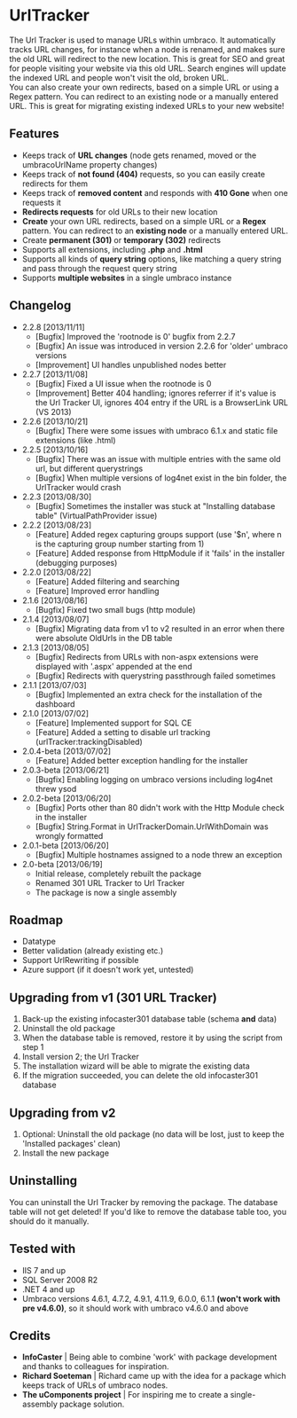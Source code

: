 UrlTracker
==========


The Url Tracker is used to manage URLs within umbraco. It automatically tracks URL changes, for instance when a node is renamed, and makes sure the old URL will redirect to the new location. This is great for SEO and great for people visiting your website via this old URL. Search engines will update the indexed URL and people won't visit the old, broken URL.<br />
You can also create your own redirects, based on a simple URL or using a Regex pattern. You can redirect to an existing node or a manually entered URL. This is great for migrating existing indexed URLs to your new website!

## Features ##
*   Keeps track of **URL changes** (node gets renamed, moved or the umbracoUrlName property changes)
*   Keeps track of **not found (404)** requests, so you can easily create redirects for them
*   Keeps track of **removed content** and responds with **410 Gone** when one requests it
*   **Redirects requests** for old URLs to their new location
*   **Create** your own URL redirects, based on a simple URL or a **Regex** pattern. You can redirect to an **existing node** or a manually entered URL.
*   Create **permanent (301)** or **temporary (302)** redirects
*   Supports all extensions, including **.php** and **.html**
*   Supports all kinds of **query string** options, like matching a query string and pass through the request query string
*   Supports **multiple websites** in a single umbraco instance

## Changelog ##
*   2.2.8 [2013/11/11]
	* [Bugfix] Improved the 'rootnode is 0' bugfix from 2.2.7
	* [Bugfix] An issue was introduced in version 2.2.6 for 'older' umbraco versions
	* [Improvement] UI handles unpublished nodes better
*   2.2.7 [2013/11/08]
	* [Bugfix] Fixed a UI issue when the rootnode is 0
	* [Improvement] Better 404 handling; ignores referrer if it's value is the Url Tracker UI, ignores 404 entry if the URL is a BrowserLink URL (VS 2013)
*	2.2.6 [2013/10/21]
	* [Bugfix] There were some issues with umbraco 6.1.x and static file extensions (like .html)
*	2.2.5 [2013/10/16]
	* [Bugfix] There was an issue with multiple entries with the same old url, but different querystrings
	* [Bugfix] When multiple versions of log4net exist in the bin folder, the UrlTracker would crash
*	2.2.3 [2013/08/30]
	* [Bugfix] Sometimes the installer was stuck at "Installing database table" (VirtualPathProvider issue)
*	2.2.2 [2013/08/23]
	*	[Feature] Added regex capturing groups support (use '$n', where n is the capturing group number starting from 1)
	*	[Feature] Added response from HttpModule if it 'fails' in the installer (debugging purposes)
*	2.2.0 [2013/08/22]
	*	[Feature] Added filtering and searching
	*	[Feature] Improved error handling
*	2.1.6 [2013/08/16]
	*	[Bugfix] Fixed two small bugs (http module)
*   2.1.4  [2013/08/07]
	*	[Bugfix] Migrating data from v1 to v2 resulted in an error when there were absolute OldUrls in the DB table
*   2.1.3  [2013/08/05]
	*	[Bugfix] Redirects from URLs with non-aspx extensions were displayed with '.aspx' appended at the end
	*	[Bugfix] Redirects with querystring passthrough failed sometimes
*   2.1.1 [2013/07/03] 
	*   [Bugfix] Implemented an extra check for the installation of the dashboard
*   2.1.0 [2013/07/02] 
	*   [Feature] Implemented support for SQL CE
	*   [Feature] Added a setting to disable url tracking (urlTracker:trackingDisabled)
*   2.0.4-beta [2013/07/02] 
	*   [Feature] Added better exception handling for the installer
*   2.0.3-beta [2013/06/21] 
	*   [Bugfix] Enabling logging on umbraco versions including log4net threw ysod
*   2.0.2-beta [2013/06/20] 
	*   [Bugfix] Ports other than 80 didn't work with the Http Module check in the installer
	*   [Bugfix] String.Format in UrlTrackerDomain.UrlWithDomain was wrongly formatted
*   2.0.1-beta [2013/06/20] 
	*   [Bugfix] Multiple hostnames assigned to a node threw an exception
*   2.0-beta [2013/06/19] 
	*   Initial release, completely rebuilt the package
	*   Renamed 301 URL Tracker to Url Tracker
	*   The package is now a single assembly

## Roadmap ##
*   Datatype
*   Better validation (already existing etc.)
*   Support UrlRewriting if possible
*   Azure support (if it doesn't work yet, untested)

## Upgrading from v1 (301 URL Tracker) ##
1.   Back-up the existing infocaster301 database table (schema **and** data)
2.   Uninstall the old package
3.   When the database table is removed, restore it by using the script from step 1
4.   Install version 2; the Url Tracker
5.   The installation wizard will be able to migrate the existing data
6.   If the migration succeeded, you can delete the old infocaster301 database

## Upgrading from v2 ##
1.   Optional: Uninstall the old package (no data will be lost, just to keep the 'Installed packages' clean)
2.   Install the new package

## Uninstalling ##
You can uninstall the Url Tracker by removing the package. The database table will not get deleted! If you'd like to remove the database table too, you should do it manually.

## Tested with ##
*   IIS 7 and up
*   SQL Server 2008 R2
*   .NET 4 and up
*   Umbraco versions 4.6.1, 4.7.2, 4.9.1, 4.11.9, 6.0.0, 6.1.1 **(won't work with pre v4.6.0)**, so it should work with umbraco v4.6.0 and above

## Credits ##
*   **InfoCaster** | Being able to combine 'work' with package development and thanks to colleagues for inspiration.
*   **Richard Soeteman** | Richard came up with the idea for a package which keeps track of URLs of umbraco nodes.
*   **The uComponents project** | For inspiring me to create a single-assembly package solution.